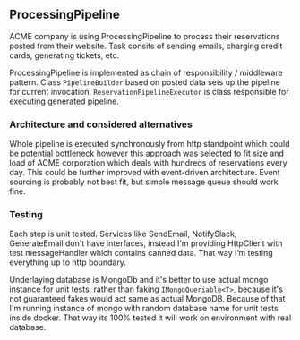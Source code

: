 ## ProcessingPipeline

ACME company is using ProcessingPipeline to process their reservations posted from their website. Task consits of sending emails, charging credit cards, generating tickets, etc. 

ProcessingPipeline is implemented as chain of responsibility / middleware pattern. Class `PipelineBuilder` based on posted data sets up the pipeline for current invocation. `ReservationPipelineExecutor` is class responsible for executing generated pipeline.

### Architecture and considered alternatives
Whole pipeline is executed synchronously from http standpoint which could be potential bottleneck however this approach was selected to fit size and load of ACME corporation which deals with hundreds of reservations every day. This could be further improved with event-driven architecture. Event sourcing is probably not best fit, but simple message queue should work fine.

### Testing
Each step is unit tested. Services like SendEmail, NotifySlack, GenerateEmail don't have interfaces, instead I'm providing HttpClient with test messageHandler which contains canned data. That way I’m testing everything up to http boundary. 

Underlaying database is MongoDb and it's better to use actual mongo instance for unit tests, rather than faking `IMongoQueriable<T>`, because it's not guaranteed fakes would act same as actual MongoDB. Because of that I'm running instance of mongo with random database name for unit tests inside docker. That way its 100% tested it will work on environment with real database. 
